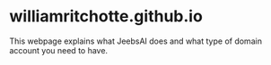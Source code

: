 # williamritchotte.github.io
This webpage explains what JeebsAI does and what type of domain account you need to have.
